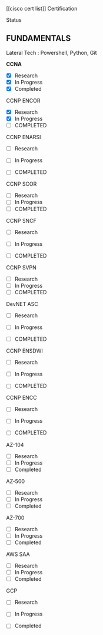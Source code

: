 
[[cisco cert list]]
Certification

Status

## FUNDAMENTALS

Lateral Tech : Powershell, Python, Git

**CCNA**

- [x] Research
- [x] In Progress
- [x] Completed

CCNP ENCOR
- [x] Research
- [x] In Progress
- [ ] COMPLETED 

CCNP ENARSI
- [ ] Research
- [ ] In Progress
- [ ] COMPLETED 


CCNP SCOR
- [ ] Research
- [ ] In Progress 
- [ ] COMPLETED 

CCNP SNCF
- [ ] Research
- [ ] In Progress
- [ ] COMPLETED


CCNP SVPN
- [ ] Research
- [ ] In Progress
- [ ] COMPLETED

DevNET ASC
- [ ] Research
- [ ] In Progress
- [ ] COMPLETED


CCNP ENSDWI
- [ ] Research
- [ ] In Progress
- [ ] COMPLETED


CCNP ENCC
- [ ] Research
- [ ] In Progress
- [ ] COMPLETED


AZ-104
- [ ] Research
- [ ] In Progress
- [ ] Completed

AZ-500
- [ ] Research
- [ ] In Progress
- [ ] Completed

AZ-700
- [ ] Research
- [ ] In Progress
- [ ] Completed

AWS SAA
- [ ] Research
- [ ] In Progress
- [ ] Completed

GCP
- [ ] Research
- [ ] In Progress
- [ ] Completed







